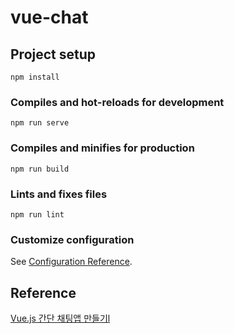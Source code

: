 # vue-chat

## Project setup
```
npm install
```

### Compiles and hot-reloads for development
```
npm run serve
```

### Compiles and minifies for production
```
npm run build
```

### Lints and fixes files
```
npm run lint
```

### Customize configuration
See [Configuration Reference](https://cli.vuejs.org/config/).

## Reference
[Vue.js 간단 채팅앱 만들기l](https://velog.io/@kay/Vuejs%EB%A1%9C-%EC%B1%84%ED%8C%85%EC%95%B1-%EB%A7%8C%EB%93%A4%EA%B8%B0-6yjnj4u6r6)
